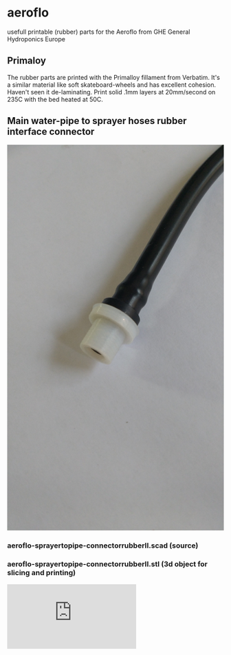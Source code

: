 # aeroflo
usefull printable (rubber) parts for the Aeroflo from GHE General Hydroponics Europe



## Primaloy
The rubber parts are printed with the Primalloy fillament from Verbatim. It's a similar material like soft skateboard-wheels and has excellent cohesion. Haven't seen it de-laminating. Print solid .1mm layers at 20mm/second on 235C with the bed heated at 50C.

## Main water-pipe to sprayer hoses rubber interface connector
![alt tag](https://github.com/uvoz/aeroflo/blob/master/aeroflo-sprayertopipe-connectorrubberII.jpg)
### aeroflo-sprayertopipe-connectorrubberII.scad (source)
### aeroflo-sprayertopipe-connectorrubberII.stl (3d object for slicing and printing)
![alt tag](https://github.com/uvoz/aeroflo/blob/master/aeroflo-sprayertopipe-connectorrubberII.stl)

